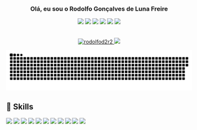 
<!--
**rodolfod2r2/rodolfod2r2** is a ✨ _special_ ✨ repository because its `README.md` (this file) appears on your GitHub profile.

Here are some ideas to get you started:

- 🔭 I’m currently working on ...
- 🌱 I’m currently learning ...
- 👯 I’m looking to collaborate on ...
- 🤔 I’m looking for help with ...
- 💬 Ask me about ...
- 📫 How to reach me: ...
- 😄 Pronouns: ...
- ⚡ Fun fact: ...
-->


<div align="center">
  
  ### Olá, eu sou o Rodolfo Gonçalves de Luna Freire
  
</div>

<div align="center">
  
<img height="24px" src="https://img.shields.io/badge/-LinkedIn-%230077B5?style=for-the-badge&logo=linkedin&logoColor=white" />
<img height="24px" src="https://img.shields.io/badge/YouTube-FF0000?style=for-the-badge&logo=youtube&logoColor=white" />
<img height="24px" src="https://img.shields.io/badge/-Instagram-%23E4405F?style=for-the-badge&logo=instagram&logoColor=white" />
<img height="24px" src="https://img.shields.io/badge/Twitch-9146FF?style=for-the-badge&logo=twitch&logoColor=white" />
<img height="24px" src="https://img.shields.io/badge/Discord-7289DA?style=for-the-badge&logo=discord&logoColor=white" />
<img height="24px" src="https://img.shields.io/badge/-Gmail-%23333?style=for-the-badge&logo=gmail&logoColor=white" />

</div>

<br />
<!--
Bacharel em Ciências da Computação com paixão por tecnologia e uma carreira focada em liderar equipes e impulsionar projetos inovadores. Possuindo habilidades avançadas em Spring Framework e Java, além de expertise em gestão de equipe e alinhamento estratégico de tecnologia com objetivos de negócios. Com liderança caracterizada por resiliência, humildade e senso crítico. Especialista em liderança de projetos tecnológicos e desenvolvimento de talentos, destacando-se na arquitetura de software e resolução de desafios complexos.
-->
<br />

<div align="center">
  <a href="https://github.com/rodolfod2r2">
    <img height="190em" src="https://github-readme-stats.vercel.app/api?username=rodolfod2r2&include_all_commits=true&count_private=true&show_icons=true" alt="rodolfod2r2"/>
    <img height="190em" src="https://github-readme-stats.vercel.app/api/top-langs/?username=rodolfod2r2&layout=compact&langs_count=7&theme=default" />
  </a>
</div>
  
<div align="center">
  
![Snake animation](https://github.com/rodolfod2r2/rodolfod2r2/blob/output/github-contribution-grid-snake.svg)
  
</div>
  
## 🚀 Skills
  
<img height="24px" src="https://img.shields.io/badge/Java-0077B5?style=for-the-badge&logo=java&logoColor=white" /> <img height="24px" src="https://img.shields.io/badge/Spring_Boot-6DB33F?style=for-the-badge&logo=spring&logoColor=white" /> <img height="24px" src="https://img.shields.io/badge/PHP-777BB4?style=for-the-badge&logo=php&logoColor=white" /> <img height="24px" src="https://img.shields.io/badge/Python-3776AB?style=for-the-badge&logo=python&logoColor=white" /> <img height="24px" src="https://img.shields.io/badge/React-20232A?style=for-the-badge&logo=react&logoColor=61DAFB" /> <img height="24px" src="https://img.shields.io/badge/React_Native-20232A?style=for-the-badge&logo=react&logoColor=61DAFB" /> <img height="24px" src="https://img.shields.io/badge/Bootstrap-563D7C?style=for-the-badge&logo=bootstrap&logoColor=white" /> <img height="24px" src="https://img.shields.io/badge/Angular-DD0031?style=for-the-badge&logo=angular&logoColor=white" /> <img height="24px" src="https://img.shields.io/badge/AngularJS-E23237?style=for-the-badge&logo=angularjs&logoColor=white" /> <img height="24px" src="https://img.shields.io/badge/Gatsby-663399?style=for-the-badge&logo=gatsby&logoColor=white" /> <img height="24px" src="https://img.shields.io/badge/Vue.js-35495E?style=for-the-badge&logo=vue.js&logoColor=4FC08D" /> 



